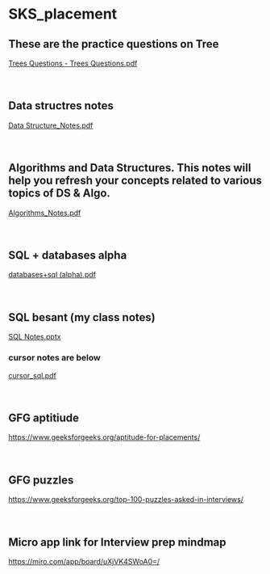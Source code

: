 # SKS_placement

## These are the practice questions on Tree
[Trees Questions - Trees Questions.pdf](https://github.com/user-attachments/files/16011875/Trees.Questions.-.Trees.Questions.pdf)
<br><br><br>

## Data structres notes
[Data Structure_Notes.pdf](https://github.com/user-attachments/files/16011887/Data.Structure_Notes.pdf)
<br><br><br>

## Algorithms and Data Structures. This notes will help you refresh your concepts related to various topics of DS & Algo.
[Algorithms_Notes.pdf](https://github.com/user-attachments/files/16011892/Algorithms_Notes.pdf)
<br><br><br>

## SQL + databases alpha
[databases+sql (alpha).pdf](https://github.com/user-attachments/files/16011939/databases%2Bsql.alpha.pdf)
<br><br><br>

## SQL besant (my class notes)
[SQL Notes.pptx](https://github.com/user-attachments/files/16011945/SQL.Notes.pptx)
### cursor notes are below
[cursor_sql.pdf](https://github.com/user-attachments/files/16011963/cursor_sql.pdf)
<br><br><br>

## GFG aptitiude
https://www.geeksforgeeks.org/aptitude-for-placements/
<br><br><br>

## GFG puzzles
https://www.geeksforgeeks.org/top-100-puzzles-asked-in-interviews/
<br><br><br>

## Micro app link for Interview prep mindmap 
https://miro.com/app/board/uXjVK4SWoA0=/









